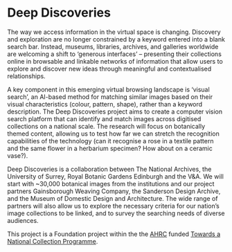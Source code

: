 # Deep Discoveries

The way we access information in the virtual space is changing. Discovery and exploration are no longer constrained by a keyword entered into a blank search bar. Instead, museums, libraries, archives, and galleries worldwide are welcoming a shift to ‘generous interfaces’ – presenting their collections online in browsable and linkable networks of information that allow users to explore and discover new ideas through meaningful and contextualised relationships.

A key component in this emerging virtual browsing landscape is ‘visual search’, an AI-based method for matching similar images based on their visual characteristics (colour, pattern, shape), rather than a keyword description. The Deep Discoveries project aims to create a computer vision search platform that can identify and match images across digitised collections on a national scale. The research will focus on botanically themed content, allowing us to test how far we can stretch the recognition capabilities of the technology (can it recognise a rose in a textile pattern and the same flower in a herbarium specimen? How about on a ceramic vase?).

Deep Discoveries is a collaboration between The National Archives, the University of Surrey, Royal Botanic Gardens Edinburgh and the V&A. We will start with ~30,000 botanical images from the institutions and our project partners Gainsborough Weaving Company, the Sanderson Design Archive, and the Museum of Domestic Design and Architecture. The wide range of partners will also allow us to explore the necessary criteria for our nation’s image collections to be linked, and to survey the searching needs of diverse audiences.

This project is a Foundation project within the the [AHRC](https://ahrc.ukri.org/) funded [Towards a National Collection Programme](https://ahrc.ukri.org/research/fundedthemesandprogrammes/tanc-opening-uk-heritage-to-the-world/).
